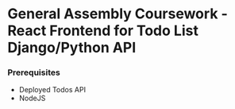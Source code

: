 # General Assembly Coursework - React Frontend for Todo List Django/Python API

### Prerequisites
- Deployed Todos API
- NodeJS
